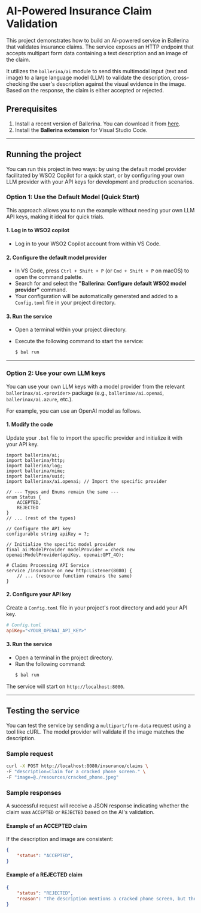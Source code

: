 # AI-Powered Insurance Claim Validation

This project demonstrates how to build an AI-powered service in Ballerina that validates insurance claims. The service exposes an HTTP endpoint that accepts multipart form data containing a text description and an image of the claim.

It utilizes the `ballerina/ai` module to send this multimodal input (text and image) to a large language model (LLM) to validate the description, cross-checking the user's description against the visual evidence in the image. Based on the response, the claim is either accepted or rejected.

## Prerequisites

1. Install a recent version of Ballerina. You can download it from [here](https://ballerina.io/downloads/).
2. Install the **Ballerina extension** for Visual Studio Code.

---

## Running the project

You can run this project in two ways: by using the default model provider facilitated by WSO2 Copilot for a quick start, or by configuring your own LLM provider with your API keys for development and production scenarios.

### **Option 1: Use the Default Model (Quick Start)**

This approach allows you to run the example without needing your own LLM API keys, making it ideal for quick trials.

#### 1. Log in to WSO2 copilot

- Log in to your WSO2 Copilot account from within VS Code.

#### 2. Configure the default model provider

- In VS Code, press `Ctrl + Shift + P` (or `Cmd + Shift + P` on macOS) to open the command palette.
- Search for and select the **"Ballerina: Configure default WSO2 model provider"** command.
- Your configuration will be automatically generated and added to a `Config.toml` file in your project directory.

#### 3. Run the service

- Open a terminal within your project directory.
- Execute the following command to start the service:

    ```bash
    $ bal run
    ```

---

### **Option 2: Use your own LLM keys**

You can use your own LLM keys with a model provider from the relevant `ballerinax/ai.<provider>` package (e.g., `ballerinax/ai.openai`, `ballerinax/ai.azure`, etc.).

For example, you can use an OpenAI model as follows.

#### 1. Modify the code

Update your `.bal` file to import the specific provider and initialize it with your API key.

```ballerina
import ballerina/ai;
import ballerina/http;
import ballerina/log;
import ballerina/mime;
import ballerina/uuid;
import ballerinax/ai.openai; // Import the specific provider

// --- Types and Enums remain the same ---
enum Status {
    ACCEPTED,
    REJECTED
}
// ... (rest of the types)

// Configure the API key
configurable string apiKey = ?;

// Initialize the specific model provider
final ai:ModelProvider modelProvider = check new openai:ModelProvider(apiKey, openai:GPT_4O);

# Claims Processing API Service
service /insurance on new http:Listener(8080) {
    // ... (resource function remains the same)
}
````

#### 2\. Configure your API key

Create a `Config.toml` file in your project's root directory and add your API key.

```toml
# Config.toml
apiKey="<YOUR_OPENAI_API_KEY>"
```

#### 3\. Run the service

  - Open a terminal in the project directory.
  - Run the following command:
    ```bash
    $ bal run
    ```

The service will start on `http://localhost:8080`.

-----

## Testing the service

You can test the service by sending a `multipart/form-data` request using a tool like cURL. The model provider will validate if the image matches the description.

### Sample request

```bash
curl -X POST http://localhost:8080/insurance/claims \
-F "description=Claim for a cracked phone screen." \
-F "image=@./resources/cracked_phone.jpeg"
```

### Sample responses

A successful request will receive a JSON response indicating whether the claim was `ACCEPTED` or `REJECTED` based on the AI's validation.

#### **Example of an ACCEPTED claim**

If the description and image are consistent:

```json
{
    "status": "ACCEPTED",
}
```

#### **Example of a REJECTED claim**
```json
{
    "status": "REJECTED",
    "reason": "The description mentions a cracked phone screen, but the image shows a damaged car."
}
```
